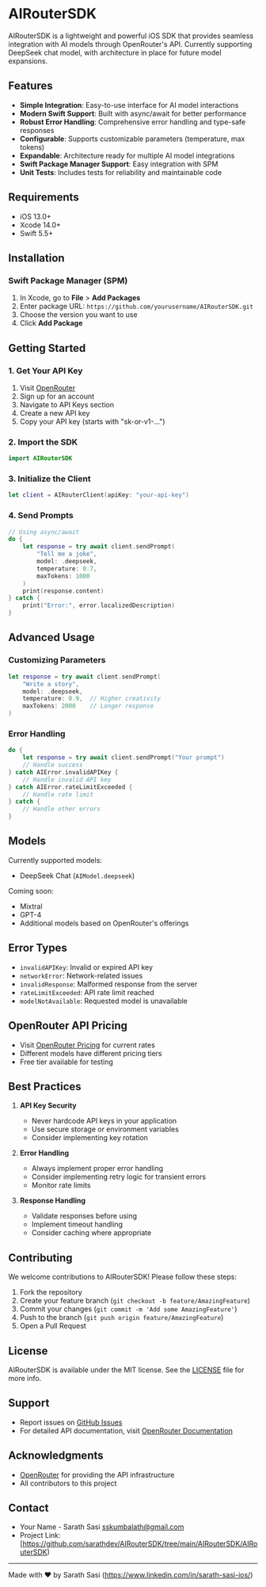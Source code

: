 # AIRouterSDK

AIRouterSDK is a lightweight and powerful iOS SDK that provides seamless integration with AI models through OpenRouter's API. Currently supporting DeepSeek chat model, with architecture in place for future model expansions.

## Features
- **Simple Integration**: Easy-to-use interface for AI model interactions
- **Modern Swift Support**: Built with async/await for better performance
- **Robust Error Handling**: Comprehensive error handling and type-safe responses
- **Configurable**: Supports customizable parameters (temperature, max tokens)
- **Expandable**: Architecture ready for multiple AI model integrations
- **Swift Package Manager Support**: Easy integration with SPM
- **Unit Tests**: Includes tests for reliability and maintainable code

## Requirements
- iOS 13.0+
- Xcode 14.0+
- Swift 5.5+

## Installation

### Swift Package Manager (SPM)
1. In Xcode, go to **File** > **Add Packages**
2. Enter package URL: `https://github.com/yourusername/AIRouterSDK.git`
3. Choose the version you want to use
4. Click **Add Package**

## Getting Started

### 1. Get Your API Key
1. Visit [OpenRouter](https://openrouter.ai/)
2. Sign up for an account
3. Navigate to API Keys section
4. Create a new API key
5. Copy your API key (starts with "sk-or-v1-...")

### 2. Import the SDK
```swift
import AIRouterSDK
```

### 3. Initialize the Client
```swift
let client = AIRouterClient(apiKey: "your-api-key")
```

### 4. Send Prompts
```swift
// Using async/await
do {
    let response = try await client.sendPrompt(
        "Tell me a joke",
        model: .deepseek,
        temperature: 0.7,
        maxTokens: 1000
    )
    print(response.content)
} catch {
    print("Error:", error.localizedDescription)
}
```

## Advanced Usage

### Customizing Parameters
```swift
let response = try await client.sendPrompt(
    "Write a story",
    model: .deepseek,
    temperature: 0.9,  // Higher creativity
    maxTokens: 2000    // Longer response
)
```

### Error Handling
```swift
do {
    let response = try await client.sendPrompt("Your prompt")
    // Handle success
} catch AIError.invalidAPIKey {
    // Handle invalid API key
} catch AIError.rateLimitExceeded {
    // Handle rate limit
} catch {
    // Handle other errors
}
```

## Models
Currently supported models:
- DeepSeek Chat (`AIModel.deepseek`)

Coming soon:
- Mixtral
- GPT-4
- Additional models based on OpenRouter's offerings

## Error Types
- `invalidAPIKey`: Invalid or expired API key
- `networkError`: Network-related issues
- `invalidResponse`: Malformed response from the server
- `rateLimitExceeded`: API rate limit reached
- `modelNotAvailable`: Requested model is unavailable

## OpenRouter API Pricing
- Visit [OpenRouter Pricing](https://openrouter.ai/pricing) for current rates
- Different models have different pricing tiers
- Free tier available for testing

## Best Practices
1. **API Key Security**
   - Never hardcode API keys in your application
   - Use secure storage or environment variables
   - Consider implementing key rotation

2. **Error Handling**
   - Always implement proper error handling
   - Consider implementing retry logic for transient errors
   - Monitor rate limits

3. **Response Handling**
   - Validate responses before using
   - Implement timeout handling
   - Consider caching where appropriate

## Contributing
We welcome contributions to AIRouterSDK! Please follow these steps:

1. Fork the repository
2. Create your feature branch (`git checkout -b feature/AmazingFeature`)
3. Commit your changes (`git commit -m 'Add some AmazingFeature'`)
4. Push to the branch (`git push origin feature/AmazingFeature`)
5. Open a Pull Request

## License
AIRouterSDK is available under the MIT license. See the [LICENSE](LICENSE) file for more info.

## Support
- Report issues on [GitHub Issues](https://github.com/yourusername/AIRouterSDK/issues)
- For detailed API documentation, visit [OpenRouter Documentation](https://openrouter.ai/docs)

## Acknowledgments
- [OpenRouter](https://openrouter.ai/) for providing the API infrastructure
- All contributors to this project

## Contact
- Your Name - Sarath Sasi sskumbalath@gmail.com
- Project Link: [https://github.com/sarathdev/AIRouterSDK/tree/main/AIRouterSDK/AIRouterSDK)

---

Made with ❤️ by Sarath Sasi (https://www.linkedin.com/in/sarath-sasi-ios/)
